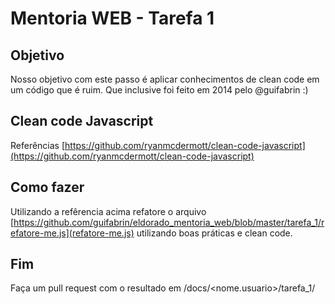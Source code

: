 # Mentoria WEB - Tarefa 1

## Objetivo
Nosso objetivo com este passo é aplicar conhecimentos de clean code em um código que é ruim. Que inclusive foi feito em 2014 pelo @guifabrin :)

## Clean code Javascript   
Referências [https://github.com/ryanmcdermott/clean-code-javascript](https://github.com/ryanmcdermott/clean-code-javascript)

## Como fazer
Utilizando a refêrencia acima refatore o arquivo [https://github.com/guifabrin/eldorado_mentoria_web/blob/master/tarefa_1/refatore-me.js](refatore-me.js) utilizando boas práticas e  clean code.

## Fim
Faça um pull request com o resultado em /docs/<nome.usuario>/tarefa_1/